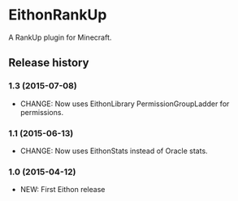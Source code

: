 # EithonRankUp

A RankUp plugin for Minecraft.

## Release history

### 1.3 (2015-07-08)

* CHANGE: Now uses EithonLibrary PermissionGroupLadder for permissions.

### 1.1 (2015-06-13)

* CHANGE: Now uses EithonStats instead of Oracle stats.

### 1.0 (2015-04-12)

* NEW: First Eithon release
